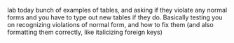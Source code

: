 
lab today
	bunch of examples of tables, and asking if they violate any normal forms and you have to type out new tables if they do. Basically testing you on recognizing violations of normal form, and how to fix them (and also formatting them correctly, like italicizing foreign keys)